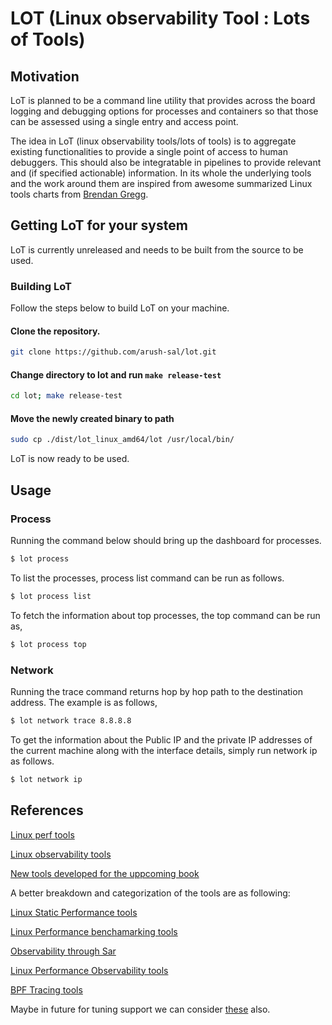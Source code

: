 # LOT (Linux observability Tool : Lots of Tools)

## Motivation

LoT is planned to be a command line utility that provides across the board logging and debugging options for processes and containers so that those can be assessed using a single entry and access point.

The idea in LoT (linux observability tools/lots of tools) is to aggregate existing functionalities to provide a single point of access to human debuggers. This should also be integratable in pipelines to provide relevant and (if specified actionable) information. In its whole the underlying tools and the work around them are inspired from awesome summarized Linux tools charts from [Brendan Gregg](http://brendangregg.com).

## Getting LoT for your system

LoT is currently unreleased and needs to be built from the source to be used.

### Building LoT

Follow the steps below to build LoT on your machine.

#### Clone the repository.

```bash
git clone https://github.com/arush-sal/lot.git
```

#### Change directory to lot and run `make release-test`

```bash
cd lot; make release-test 
```

#### Move the newly created binary to path

```bash
sudo cp ./dist/lot_linux_amd64/lot /usr/local/bin/
```

LoT is now ready to be used.

## Usage

### Process

Running the command below should bring up the dashboard for processes.
```bash
$ lot process
```

To list the processes, process list command can be run as follows.

```bash
$ lot process list
```

To fetch the information about top processes, the top command can be run as,

```bash
$ lot process top
```

### Network

Running the trace command returns hop by hop path to the destination address. The example is as follows,

```bash
$ lot network trace 8.8.8.8
```

To get the information about the Public IP and the private IP addresses of the current machine along with the interface details, simply run network ip as follows.

```bash
$ lot network ip
```

## References

[Linux perf tools](http://www.brendangregg.com/Perf/linux_perf_tools_full.png)

[Linux observability tools](http://www.brendangregg.com/Perf/linux_observability_tools.png)

[New tools developed for the uppcoming book](http://brendangregg.com/BPF/bpf_performance_tools_book.png)

A better breakdown and categorization of the tools are as following:

[Linux Static Performance tools](http://brendangregg.com/Perf/linux_static_tools.png)

[Linux Performance benchamarking tools](http://brendangregg.com/Perf/linux_benchmarking_tools.png)

[Observability through Sar](http://brendangregg.com/Perf/linux_observability_sar.png)

[Linux Performance Observability tools](http://brendangregg.com/Perf/perf-tools_2016.png)

[BPF Tracing tools](http://brendangregg.com/Perf/bcc_tracing_tools.png)

Maybe in future for tuning support we can consider [these](http://brendangregg.com/Perf/linux_tuning_tools.png) also.
